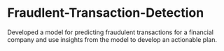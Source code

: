 # Fraudlent-Transaction-Detection
Developed a model for predicting fraudulent transactions for a financial company and use insights from the model to develop an actionable plan.

